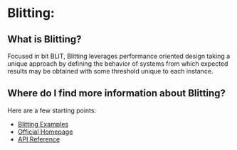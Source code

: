 Blitting:
=========

What is Blitting?
-----------------

Focused in bit BLIT, Blitting leverages performance oriented design taking
a unique approach by defining the behavior of systems from which expected
results may be obtained with some threshold unique to each instance.


Where do I find more information about Blitting?
------------------------------------------------

Here are a few starting points:

* [Blitting Examples](http://github.com/jasonsturges/blitting-examples)
* [Official Homepage](http://blitting.com)
* [API Reference](http://blitting.com)
